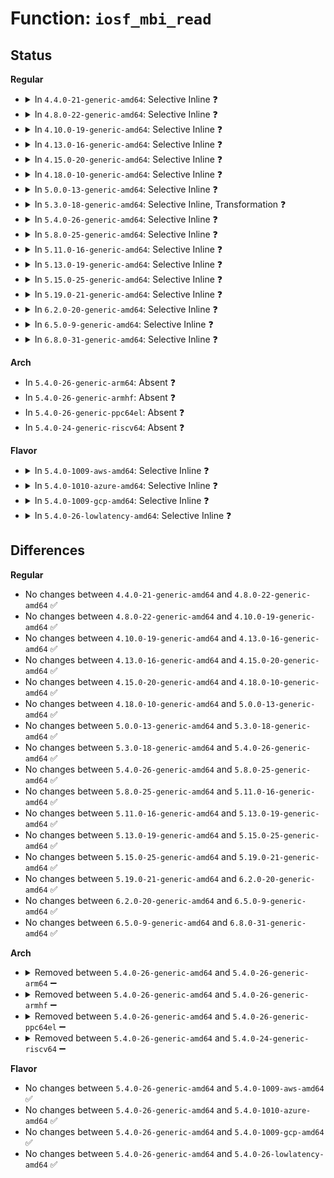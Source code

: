 # Function: <code>iosf_mbi_read</code>

## Status
<b>Regular</b>
<ul>
<li>
<details>
<summary>In <code>4.4.0-21-generic-amd64</code>: Selective Inline ❓</summary>

```c
int iosf_mbi_read(u8 port, u8 opcode, u32 offset, u32 * mdr)
```

```json
{
  "name": "iosf_mbi_read",
  "collision_type": "Unique Global",
  "inline_type": "Selective",
  "funcs": [
    {
      "addr": 18446744071579346400,
      "name": "iosf_mbi_read",
      "external": true,
      "loc": "arch/x86/platform/intel/iosf_mbi.c:101",
      "file": "arch/x86/platform/intel/iosf_mbi.c",
      "inline": "not declared, inlined",
      "caller_inline": [],
      "caller_func": [
        "arch/x86/platform/intel/iosf_mbi.c:mcr_set"
      ]
    }
  ],
  "symbols": [
    {
      "addr": 18446744071579346400,
      "name": "iosf_mbi_read",
      "section": ".text",
      "bind": "STB_GLOBAL",
      "size": 145
    }
  ]
}
```
</details>
</li>
<li>
<details>
<summary>In <code>4.8.0-22-generic-amd64</code>: Selective Inline ❓</summary>

```c
int iosf_mbi_read(u8 port, u8 opcode, u32 offset, u32 * mdr)
```

```json
{
  "name": "iosf_mbi_read",
  "collision_type": "Unique Global",
  "inline_type": "Selective",
  "funcs": [
    {
      "addr": 18446744071579352736,
      "name": "iosf_mbi_read",
      "external": true,
      "loc": "arch/x86/platform/intel/iosf_mbi.c:101",
      "file": "arch/x86/platform/intel/iosf_mbi.c",
      "inline": "not declared, inlined",
      "caller_inline": [],
      "caller_func": [
        "arch/x86/platform/intel/iosf_mbi.c:mcr_set"
      ]
    }
  ],
  "symbols": [
    {
      "addr": 18446744071579352736,
      "name": "iosf_mbi_read",
      "section": ".text",
      "bind": "STB_GLOBAL",
      "size": 154
    }
  ]
}
```
</details>
</li>
<li>
<details>
<summary>In <code>4.10.0-19-generic-amd64</code>: Selective Inline ❓</summary>

```c
int iosf_mbi_read(u8 port, u8 opcode, u32 offset, u32 * mdr)
```

```json
{
  "name": "iosf_mbi_read",
  "collision_type": "Unique Global",
  "inline_type": "Selective",
  "funcs": [
    {
      "addr": 18446744071579370560,
      "name": "iosf_mbi_read",
      "external": true,
      "loc": "arch/x86/platform/intel/iosf_mbi.c:101",
      "file": "arch/x86/platform/intel/iosf_mbi.c",
      "inline": "not declared, inlined",
      "caller_inline": [],
      "caller_func": [
        "arch/x86/platform/intel/iosf_mbi.c:mcr_set"
      ]
    }
  ],
  "symbols": [
    {
      "addr": 18446744071579370560,
      "name": "iosf_mbi_read",
      "section": ".text",
      "bind": "STB_GLOBAL",
      "size": 154
    }
  ]
}
```
</details>
</li>
<li>
<details>
<summary>In <code>4.13.0-16-generic-amd64</code>: Selective Inline ❓</summary>

```c
int iosf_mbi_read(u8 port, u8 opcode, u32 offset, u32 * mdr)
```

```json
{
  "name": "iosf_mbi_read",
  "collision_type": "Unique Global",
  "inline_type": "Selective",
  "funcs": [
    {
      "addr": 18446744071579363056,
      "name": "iosf_mbi_read",
      "external": true,
      "loc": "arch/x86/platform/intel/iosf_mbi.c:103",
      "file": "arch/x86/platform/intel/iosf_mbi.c",
      "inline": "not declared, inlined",
      "caller_inline": [],
      "caller_func": [
        "arch/x86/platform/intel/iosf_mbi.c:mcr_set",
        "drivers/i2c/busses/i2c-designware-baytrail.c:baytrail_i2c_acquire",
        "drivers/i2c/busses/i2c-designware-baytrail.c:baytrail_i2c_acquire"
      ]
    }
  ],
  "symbols": [
    {
      "addr": 18446744071579363056,
      "name": "iosf_mbi_read",
      "section": ".text",
      "bind": "STB_GLOBAL",
      "size": 134
    }
  ]
}
```
</details>
</li>
<li>
<details>
<summary>In <code>4.15.0-20-generic-amd64</code>: Selective Inline ❓</summary>

```c
int iosf_mbi_read(u8 port, u8 opcode, u32 offset, u32 * mdr)
```

```json
{
  "name": "iosf_mbi_read",
  "collision_type": "Unique Global",
  "inline_type": "Selective",
  "funcs": [
    {
      "addr": 18446744071579389728,
      "name": "iosf_mbi_read",
      "external": true,
      "loc": "arch/x86/platform/intel/iosf_mbi.c:103",
      "file": "arch/x86/platform/intel/iosf_mbi.c",
      "inline": "not declared, inlined",
      "caller_inline": [],
      "caller_func": [
        "arch/x86/platform/intel/iosf_mbi.c:mcr_set",
        "drivers/i2c/busses/i2c-designware-baytrail.c:baytrail_i2c_acquire",
        "drivers/i2c/busses/i2c-designware-baytrail.c:baytrail_i2c_acquire"
      ]
    }
  ],
  "symbols": [
    {
      "addr": 18446744071579389728,
      "name": "iosf_mbi_read",
      "section": ".text",
      "bind": "STB_GLOBAL",
      "size": 134
    }
  ]
}
```
</details>
</li>
<li>
<details>
<summary>In <code>4.18.0-10-generic-amd64</code>: Selective Inline ❓</summary>

```c
int iosf_mbi_read(u8 port, u8 opcode, u32 offset, u32 * mdr)
```

```json
{
  "name": "iosf_mbi_read",
  "collision_type": "Unique Global",
  "inline_type": "Selective",
  "funcs": [
    {
      "addr": 18446744071579402992,
      "name": "iosf_mbi_read",
      "external": true,
      "loc": "arch/x86/platform/intel/iosf_mbi.c:103",
      "file": "arch/x86/platform/intel/iosf_mbi.c",
      "inline": "not declared, inlined",
      "caller_inline": [],
      "caller_func": [
        "arch/x86/platform/intel/iosf_mbi.c:mcr_set",
        "drivers/i2c/busses/i2c-designware-baytrail.c:baytrail_i2c_acquire",
        "drivers/i2c/busses/i2c-designware-baytrail.c:baytrail_i2c_acquire"
      ]
    }
  ],
  "symbols": [
    {
      "addr": 18446744071579402992,
      "name": "iosf_mbi_read",
      "section": ".text",
      "bind": "STB_GLOBAL",
      "size": 132
    }
  ]
}
```
</details>
</li>
<li>
<details>
<summary>In <code>5.0.0-13-generic-amd64</code>: Selective Inline ❓</summary>

```c
int iosf_mbi_read(u8 port, u8 opcode, u32 offset, u32 * mdr)
```

```json
{
  "name": "iosf_mbi_read",
  "collision_type": "Unique Global",
  "inline_type": "Selective",
  "funcs": [
    {
      "addr": 18446744071579433808,
      "name": "iosf_mbi_read",
      "external": true,
      "loc": "arch/x86/platform/intel/iosf_mbi.c:105",
      "file": "arch/x86/platform/intel/iosf_mbi.c",
      "inline": "not declared, inlined",
      "caller_inline": [],
      "caller_func": [
        "arch/x86/platform/intel/iosf_mbi.c:mcr_set",
        "arch/x86/platform/intel/iosf_mbi.c:iosf_mbi_get_sem"
      ]
    }
  ],
  "symbols": [
    {
      "addr": 18446744071579433808,
      "name": "iosf_mbi_read",
      "section": ".text",
      "bind": "STB_GLOBAL",
      "size": 132
    }
  ]
}
```
</details>
</li>
<li>
<details>
<summary>In <code>5.3.0-18-generic-amd64</code>: Selective Inline, Transformation ❓</summary>

```c
int iosf_mbi_read(u8 port, u8 opcode, u32 offset, u32 * mdr)
```

```json
{
  "name": "iosf_mbi_read",
  "collision_type": "Unique Global",
  "inline_type": "Selective",
  "funcs": [
    {
      "addr": 18446744071579450366,
      "name": "iosf_mbi_read",
      "external": true,
      "loc": "arch/x86/platform/intel/iosf_mbi.c:96",
      "file": "arch/x86/platform/intel/iosf_mbi.c",
      "inline": "not declared, inlined",
      "caller_inline": [],
      "caller_func": [
        "arch/x86/platform/intel/iosf_mbi.c:mcr_set",
        "arch/x86/platform/intel/iosf_mbi.c:iosf_mbi_get_sem"
      ]
    }
  ],
  "symbols": [
    {
      "addr": 18446744071579450366,
      "name": "iosf_mbi_read.cold",
      "section": ".text",
      "bind": "STB_LOCAL",
      "size": 23
    },
    {
      "addr": 18446744071579449312,
      "name": "iosf_mbi_read",
      "section": ".text",
      "bind": "STB_GLOBAL",
      "size": 128
    }
  ]
}
```
</details>
</li>
<li>
<details>
<summary>In <code>5.4.0-26-generic-amd64</code>: Selective Inline ❓</summary>

```c
int iosf_mbi_read(u8 port, u8 opcode, u32 offset, u32 * mdr)
```

```json
{
  "name": "iosf_mbi_read",
  "collision_type": "Unique Global",
  "inline_type": "Selective",
  "funcs": [
    {
      "addr": 18446744071579452864,
      "name": "iosf_mbi_read",
      "external": true,
      "loc": "arch/x86/platform/intel/iosf_mbi.c:97",
      "file": "arch/x86/platform/intel/iosf_mbi.c",
      "inline": "not declared, inlined",
      "caller_inline": [],
      "caller_func": [
        "arch/x86/platform/intel/iosf_mbi.c:mcr_set",
        "arch/x86/platform/intel/iosf_mbi.c:iosf_mbi_get_sem"
      ]
    }
  ],
  "symbols": [
    {
      "addr": 18446744071579452864,
      "name": "iosf_mbi_read",
      "section": ".text",
      "bind": "STB_GLOBAL",
      "size": 134
    }
  ]
}
```
</details>
</li>
<li>
<details>
<summary>In <code>5.8.0-25-generic-amd64</code>: Selective Inline ❓</summary>

```c
int iosf_mbi_read(u8 port, u8 opcode, u32 offset, u32 * mdr)
```

```json
{
  "name": "iosf_mbi_read",
  "collision_type": "Unique Global",
  "inline_type": "Selective",
  "funcs": [
    {
      "addr": 18446744071579474112,
      "name": "iosf_mbi_read",
      "external": true,
      "loc": "arch/x86/platform/intel/iosf_mbi.c:97",
      "file": "arch/x86/platform/intel/iosf_mbi.c",
      "inline": "not declared, inlined",
      "caller_inline": [],
      "caller_func": [
        "arch/x86/platform/intel/iosf_mbi.c:mcr_set"
      ]
    }
  ],
  "symbols": [
    {
      "addr": 18446744071579474112,
      "name": "iosf_mbi_read",
      "section": ".text",
      "bind": "STB_GLOBAL",
      "size": 134
    }
  ]
}
```
</details>
</li>
<li>
<details>
<summary>In <code>5.11.0-16-generic-amd64</code>: Selective Inline ❓</summary>

```c
int iosf_mbi_read(u8 port, u8 opcode, u32 offset, u32 * mdr)
```

```json
{
  "name": "iosf_mbi_read",
  "collision_type": "Unique Global",
  "inline_type": "Selective",
  "funcs": [
    {
      "addr": 18446744071579470256,
      "name": "iosf_mbi_read",
      "external": true,
      "loc": "arch/x86/platform/intel/iosf_mbi.c:97",
      "file": "arch/x86/platform/intel/iosf_mbi.c",
      "inline": "not declared, inlined",
      "caller_inline": [],
      "caller_func": [
        "arch/x86/platform/intel/iosf_mbi.c:mcr_set"
      ]
    }
  ],
  "symbols": [
    {
      "addr": 18446744071579470256,
      "name": "iosf_mbi_read",
      "section": ".text",
      "bind": "STB_GLOBAL",
      "size": 134
    }
  ]
}
```
</details>
</li>
<li>
<details>
<summary>In <code>5.13.0-19-generic-amd64</code>: Selective Inline ❓</summary>

```c
int iosf_mbi_read(u8 port, u8 opcode, u32 offset, u32 * mdr)
```

```json
{
  "name": "iosf_mbi_read",
  "collision_type": "Unique Global",
  "inline_type": "Selective",
  "funcs": [
    {
      "addr": 18446744071579472368,
      "name": "iosf_mbi_read",
      "external": true,
      "loc": "arch/x86/platform/intel/iosf_mbi.c:97",
      "file": "arch/x86/platform/intel/iosf_mbi.c",
      "inline": "not declared, inlined",
      "caller_inline": [],
      "caller_func": [
        "arch/x86/platform/intel/iosf_mbi.c:mcr_set"
      ]
    }
  ],
  "symbols": [
    {
      "addr": 18446744071579472368,
      "name": "iosf_mbi_read",
      "section": ".text",
      "bind": "STB_GLOBAL",
      "size": 134
    }
  ]
}
```
</details>
</li>
<li>
<details>
<summary>In <code>5.15.0-25-generic-amd64</code>: Selective Inline ❓</summary>

```c
int iosf_mbi_read(u8 port, u8 opcode, u32 offset, u32 * mdr)
```

```json
{
  "name": "iosf_mbi_read",
  "collision_type": "Unique Global",
  "inline_type": "Selective",
  "funcs": [
    {
      "addr": 18446744071579536864,
      "name": "iosf_mbi_read",
      "external": true,
      "loc": "arch/x86/platform/intel/iosf_mbi.c:97",
      "file": "arch/x86/platform/intel/iosf_mbi.c",
      "inline": "not declared, inlined",
      "caller_inline": [],
      "caller_func": [
        "arch/x86/platform/intel/iosf_mbi.c:mcr_set"
      ]
    }
  ],
  "symbols": [
    {
      "addr": 18446744071579536864,
      "name": "iosf_mbi_read",
      "section": ".text",
      "bind": "STB_GLOBAL",
      "size": 134
    }
  ]
}
```
</details>
</li>
<li>
<details>
<summary>In <code>5.19.0-21-generic-amd64</code>: Selective Inline ❓</summary>

```c
int iosf_mbi_read(u8 port, u8 opcode, u32 offset, u32 * mdr)
```

```json
{
  "name": "iosf_mbi_read",
  "collision_type": "Unique Global",
  "inline_type": "Selective",
  "funcs": [
    {
      "addr": 18446744071579627391,
      "name": "iosf_mbi_read",
      "external": true,
      "loc": "arch/x86/platform/intel/iosf_mbi.c:97",
      "file": "arch/x86/platform/intel/iosf_mbi.c",
      "inline": "not declared, inlined",
      "caller_inline": [
        "arch/x86/platform/intel/iosf_mbi.c:iosf_mbi_block_punit_i2c_access",
        "arch/x86/platform/intel/iosf_mbi.c:iosf_mbi_block_punit_i2c_access"
      ],
      "caller_func": [
        "arch/x86/platform/intel/iosf_mbi.c:mcr_set"
      ]
    }
  ],
  "symbols": [
    {
      "addr": 18446744071579624768,
      "name": "iosf_mbi_read",
      "section": ".text",
      "bind": "STB_GLOBAL",
      "size": 150
    }
  ]
}
```
</details>
</li>
<li>
<details>
<summary>In <code>6.2.0-20-generic-amd64</code>: Selective Inline ❓</summary>

```c
int iosf_mbi_read(u8 port, u8 opcode, u32 offset, u32 * mdr)
```

```json
{
  "name": "iosf_mbi_read",
  "collision_type": "Unique Global",
  "inline_type": "Selective",
  "funcs": [
    {
      "addr": 18446744071579741109,
      "name": "iosf_mbi_read",
      "external": true,
      "loc": "arch/x86/platform/intel/iosf_mbi.c:97",
      "file": "arch/x86/platform/intel/iosf_mbi.c",
      "inline": "not declared, inlined",
      "caller_inline": [
        "arch/x86/platform/intel/iosf_mbi.c:iosf_mbi_block_punit_i2c_access",
        "arch/x86/platform/intel/iosf_mbi.c:iosf_mbi_block_punit_i2c_access"
      ],
      "caller_func": [
        "arch/x86/platform/intel/iosf_mbi.c:mcr_set"
      ]
    }
  ],
  "symbols": [
    {
      "addr": 18446744071579738144,
      "name": "iosf_mbi_read",
      "section": ".text",
      "bind": "STB_GLOBAL",
      "size": 150
    }
  ]
}
```
</details>
</li>
<li>
<details>
<summary>In <code>6.5.0-9-generic-amd64</code>: Selective Inline ❓</summary>

```c
int iosf_mbi_read(u8 port, u8 opcode, u32 offset, u32 * mdr)
```

```json
{
  "name": "iosf_mbi_read",
  "collision_type": "Unique Global",
  "inline_type": "Selective",
  "funcs": [
    {
      "addr": 18446744071579787589,
      "name": "iosf_mbi_read",
      "external": true,
      "loc": "arch/x86/platform/intel/iosf_mbi.c:97",
      "file": "arch/x86/platform/intel/iosf_mbi.c",
      "inline": "not declared, inlined",
      "caller_inline": [
        "arch/x86/platform/intel/iosf_mbi.c:iosf_mbi_block_punit_i2c_access",
        "arch/x86/platform/intel/iosf_mbi.c:iosf_mbi_block_punit_i2c_access"
      ],
      "caller_func": [
        "arch/x86/platform/intel/iosf_mbi.c:mcr_set"
      ]
    }
  ],
  "symbols": [
    {
      "addr": 18446744071579784624,
      "name": "iosf_mbi_read",
      "section": ".text",
      "bind": "STB_GLOBAL",
      "size": 150
    }
  ]
}
```
</details>
</li>
<li>
<details>
<summary>In <code>6.8.0-31-generic-amd64</code>: Selective Inline ❓</summary>

```c
int iosf_mbi_read(u8 port, u8 opcode, u32 offset, u32 * mdr)
```

```json
{
  "name": "iosf_mbi_read",
  "collision_type": "Unique Global",
  "inline_type": "Selective",
  "funcs": [
    {
      "addr": 18446744071579821368,
      "name": "iosf_mbi_read",
      "external": true,
      "loc": "arch/x86/platform/intel/iosf_mbi.c:97",
      "file": "arch/x86/platform/intel/iosf_mbi.c",
      "inline": "not declared, inlined",
      "caller_inline": [
        "arch/x86/platform/intel/iosf_mbi.c:iosf_mbi_block_punit_i2c_access",
        "arch/x86/platform/intel/iosf_mbi.c:iosf_mbi_block_punit_i2c_access"
      ],
      "caller_func": [
        "arch/x86/platform/intel/iosf_mbi.c:mcr_set"
      ]
    }
  ],
  "symbols": [
    {
      "addr": 18446744071579818400,
      "name": "iosf_mbi_read",
      "section": ".text",
      "bind": "STB_GLOBAL",
      "size": 150
    }
  ]
}
```
</details>
</li>
</ul>
<b>Arch</b>
<ul>
<li>
In <code>5.4.0-26-generic-arm64</code>: Absent ❓
</li>
<li>
In <code>5.4.0-26-generic-armhf</code>: Absent ❓
</li>
<li>
In <code>5.4.0-26-generic-ppc64el</code>: Absent ❓
</li>
<li>
In <code>5.4.0-24-generic-riscv64</code>: Absent ❓
</li>
</ul>
<b>Flavor</b>
<ul>
<li>
<details>
<summary>In <code>5.4.0-1009-aws-amd64</code>: Selective Inline ❓</summary>

```c
int iosf_mbi_read(u8 port, u8 opcode, u32 offset, u32 * mdr)
```

```json
{
  "name": "iosf_mbi_read",
  "collision_type": "Unique Global",
  "inline_type": "Selective",
  "funcs": [
    {
      "addr": 18446744071579448704,
      "name": "iosf_mbi_read",
      "external": true,
      "loc": "arch/x86/platform/intel/iosf_mbi.c:97",
      "file": "arch/x86/platform/intel/iosf_mbi.c",
      "inline": "not declared, inlined",
      "caller_inline": [],
      "caller_func": [
        "arch/x86/platform/intel/iosf_mbi.c:mcr_set",
        "arch/x86/platform/intel/iosf_mbi.c:iosf_mbi_get_sem"
      ]
    }
  ],
  "symbols": [
    {
      "addr": 18446744071579448704,
      "name": "iosf_mbi_read",
      "section": ".text",
      "bind": "STB_GLOBAL",
      "size": 134
    }
  ]
}
```
</details>
</li>
<li>
<details>
<summary>In <code>5.4.0-1010-azure-amd64</code>: Selective Inline ❓</summary>

```c
int iosf_mbi_read(u8 port, u8 opcode, u32 offset, u32 * mdr)
```

```json
{
  "name": "iosf_mbi_read",
  "collision_type": "Unique Global",
  "inline_type": "Selective",
  "funcs": [
    {
      "addr": 18446744071579377680,
      "name": "iosf_mbi_read",
      "external": true,
      "loc": "arch/x86/platform/intel/iosf_mbi.c:97",
      "file": "arch/x86/platform/intel/iosf_mbi.c",
      "inline": "not declared, inlined",
      "caller_inline": [],
      "caller_func": [
        "arch/x86/platform/intel/iosf_mbi.c:mcr_set",
        "arch/x86/platform/intel/iosf_mbi.c:iosf_mbi_get_sem"
      ]
    }
  ],
  "symbols": [
    {
      "addr": 18446744071579377680,
      "name": "iosf_mbi_read",
      "section": ".text",
      "bind": "STB_GLOBAL",
      "size": 134
    }
  ]
}
```
</details>
</li>
<li>
<details>
<summary>In <code>5.4.0-1009-gcp-amd64</code>: Selective Inline ❓</summary>

```c
int iosf_mbi_read(u8 port, u8 opcode, u32 offset, u32 * mdr)
```

```json
{
  "name": "iosf_mbi_read",
  "collision_type": "Unique Global",
  "inline_type": "Selective",
  "funcs": [
    {
      "addr": 18446744071579448624,
      "name": "iosf_mbi_read",
      "external": true,
      "loc": "arch/x86/platform/intel/iosf_mbi.c:97",
      "file": "arch/x86/platform/intel/iosf_mbi.c",
      "inline": "not declared, inlined",
      "caller_inline": [],
      "caller_func": [
        "arch/x86/platform/intel/iosf_mbi.c:mcr_set",
        "arch/x86/platform/intel/iosf_mbi.c:iosf_mbi_get_sem"
      ]
    }
  ],
  "symbols": [
    {
      "addr": 18446744071579448624,
      "name": "iosf_mbi_read",
      "section": ".text",
      "bind": "STB_GLOBAL",
      "size": 134
    }
  ]
}
```
</details>
</li>
<li>
<details>
<summary>In <code>5.4.0-26-lowlatency-amd64</code>: Selective Inline ❓</summary>

```c
int iosf_mbi_read(u8 port, u8 opcode, u32 offset, u32 * mdr)
```

```json
{
  "name": "iosf_mbi_read",
  "collision_type": "Unique Global",
  "inline_type": "Selective",
  "funcs": [
    {
      "addr": 18446744071579458176,
      "name": "iosf_mbi_read",
      "external": true,
      "loc": "arch/x86/platform/intel/iosf_mbi.c:97",
      "file": "arch/x86/platform/intel/iosf_mbi.c",
      "inline": "not declared, inlined",
      "caller_inline": [],
      "caller_func": [
        "arch/x86/platform/intel/iosf_mbi.c:mcr_set",
        "arch/x86/platform/intel/iosf_mbi.c:iosf_mbi_get_sem"
      ]
    }
  ],
  "symbols": [
    {
      "addr": 18446744071579458176,
      "name": "iosf_mbi_read",
      "section": ".text",
      "bind": "STB_GLOBAL",
      "size": 134
    }
  ]
}
```
</details>
</li>
</ul>

## Differences
<b>Regular</b>
<ul>
<li>
No changes between <code>4.4.0-21-generic-amd64</code> and <code>4.8.0-22-generic-amd64</code> ✅
</li>
<li>
No changes between <code>4.8.0-22-generic-amd64</code> and <code>4.10.0-19-generic-amd64</code> ✅
</li>
<li>
No changes between <code>4.10.0-19-generic-amd64</code> and <code>4.13.0-16-generic-amd64</code> ✅
</li>
<li>
No changes between <code>4.13.0-16-generic-amd64</code> and <code>4.15.0-20-generic-amd64</code> ✅
</li>
<li>
No changes between <code>4.15.0-20-generic-amd64</code> and <code>4.18.0-10-generic-amd64</code> ✅
</li>
<li>
No changes between <code>4.18.0-10-generic-amd64</code> and <code>5.0.0-13-generic-amd64</code> ✅
</li>
<li>
No changes between <code>5.0.0-13-generic-amd64</code> and <code>5.3.0-18-generic-amd64</code> ✅
</li>
<li>
No changes between <code>5.3.0-18-generic-amd64</code> and <code>5.4.0-26-generic-amd64</code> ✅
</li>
<li>
No changes between <code>5.4.0-26-generic-amd64</code> and <code>5.8.0-25-generic-amd64</code> ✅
</li>
<li>
No changes between <code>5.8.0-25-generic-amd64</code> and <code>5.11.0-16-generic-amd64</code> ✅
</li>
<li>
No changes between <code>5.11.0-16-generic-amd64</code> and <code>5.13.0-19-generic-amd64</code> ✅
</li>
<li>
No changes between <code>5.13.0-19-generic-amd64</code> and <code>5.15.0-25-generic-amd64</code> ✅
</li>
<li>
No changes between <code>5.15.0-25-generic-amd64</code> and <code>5.19.0-21-generic-amd64</code> ✅
</li>
<li>
No changes between <code>5.19.0-21-generic-amd64</code> and <code>6.2.0-20-generic-amd64</code> ✅
</li>
<li>
No changes between <code>6.2.0-20-generic-amd64</code> and <code>6.5.0-9-generic-amd64</code> ✅
</li>
<li>
No changes between <code>6.5.0-9-generic-amd64</code> and <code>6.8.0-31-generic-amd64</code> ✅
</li>
</ul>
<b>Arch</b>
<ul>
<li>
<details>
<summary>Removed between <code>5.4.0-26-generic-amd64</code> and <code>5.4.0-26-generic-arm64</code> ➖</summary>

```c
int iosf_mbi_read(u8 port, u8 opcode, u32 offset, u32 * mdr)
```
</details>
</li>
<li>
<details>
<summary>Removed between <code>5.4.0-26-generic-amd64</code> and <code>5.4.0-26-generic-armhf</code> ➖</summary>

```c
int iosf_mbi_read(u8 port, u8 opcode, u32 offset, u32 * mdr)
```
</details>
</li>
<li>
<details>
<summary>Removed between <code>5.4.0-26-generic-amd64</code> and <code>5.4.0-26-generic-ppc64el</code> ➖</summary>

```c
int iosf_mbi_read(u8 port, u8 opcode, u32 offset, u32 * mdr)
```
</details>
</li>
<li>
<details>
<summary>Removed between <code>5.4.0-26-generic-amd64</code> and <code>5.4.0-24-generic-riscv64</code> ➖</summary>

```c
int iosf_mbi_read(u8 port, u8 opcode, u32 offset, u32 * mdr)
```
</details>
</li>
</ul>
<b>Flavor</b>
<ul>
<li>
No changes between <code>5.4.0-26-generic-amd64</code> and <code>5.4.0-1009-aws-amd64</code> ✅
</li>
<li>
No changes between <code>5.4.0-26-generic-amd64</code> and <code>5.4.0-1010-azure-amd64</code> ✅
</li>
<li>
No changes between <code>5.4.0-26-generic-amd64</code> and <code>5.4.0-1009-gcp-amd64</code> ✅
</li>
<li>
No changes between <code>5.4.0-26-generic-amd64</code> and <code>5.4.0-26-lowlatency-amd64</code> ✅
</li>
</ul>

